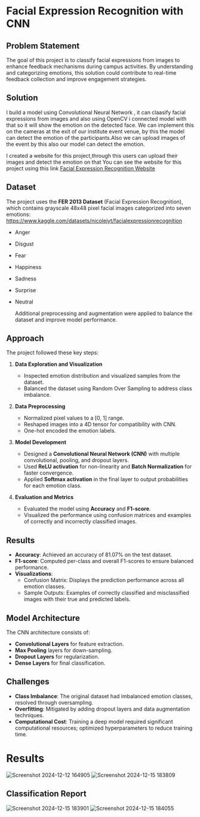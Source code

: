 # Facial Expression Recognition with CNN  
## Problem Statement  
The goal of this project is to classify facial expressions from images to enhance feedback mechanisms during campus activities. By understanding and categorizing emotions, this solution could contribute to real-time feedback collection and improve engagement strategies.  

## Solution
I build a model using Convolutional Neural Network , it can claasify facial expressions from images and also using OpenCV i connected model with that so it will show the emotion on the detected face.
We can implement this on the cameras at the exit of our institute event venue, by this the model can detect the emotion of the participants.Also we can upload images of the event by this also our model can detect the emotion.

I created a website for this project,through this users can upload their images and detect the emotion on that You can see the website for this project using this link <a href="https://krishnanunnir369777.github.io/CNN_website.github.io/">Facial Expression Recognition  Website</a>

## Dataset
The project uses the **FER 2013 Dataset** (Facial Expression Recognition), which contains grayscale 48x48 pixel facial images categorized into seven emotions:  
https://www.kaggle.com/datasets/nicolejyt/facialexpressionrecognition
- Anger  
- Disgust  
- Fear  
- Happiness  
- Sadness  
- Surprise  
- Neutral

  Additional preprocessing and augmentation were applied to balance the dataset and improve model performance.  

## Approach 
The project followed these key steps:  
1. **Data Exploration and Visualization**  
   - Inspected emotion distribution and visualized samples from the dataset.  
   - Balanced the dataset using Random Over Sampling to address class imbalance.  

2. **Data Preprocessing**  
   - Normalized pixel values to a [0, 1] range.  
   - Reshaped images into a 4D tensor for compatibility with CNN.  
   - One-hot encoded the emotion labels.  

3. **Model Development**  
   - Designed a **Convolutional Neural Network (CNN)** with multiple convolutional, pooling, and dropout layers.  
   - Used **ReLU activation** for non-linearity and **Batch Normalization** for faster convergence.  
   - Applied **Softmax activation** in the final layer to output probabilities for each emotion class.  

4. **Evaluation and Metrics**  
   - Evaluated the model using **Accuracy** and **F1-score**.  
   - Visualized the performance using confusion matrices and examples of correctly and incorrectly classified images.  

## Results  
- **Accuracy**: Achieved an accuracy of 81.07% on the test dataset.  
- **F1-score**: Computed per-class and overall F1-scores to ensure balanced performance.  
- **Visualizations**:  
   - Confusion Matrix: Displays the prediction performance across all emotion classes.  
   - Sample Outputs: Examples of correctly classified and misclassified images with their true and predicted labels.
## Model Architecture  
The CNN architecture consists of:  
- **Convolutional Layers** for feature extraction.  
- **Max Pooling** layers for down-sampling.  
- **Dropout Layers** for regularization.  
- **Dense Layers** for final classification.  

## Challenges  
- **Class Imbalance**: The original dataset had imbalanced emotion classes, resolved through oversampling.  
- **Overfitting**: Mitigated by adding dropout layers and data augmentation techniques.  
- **Computational Cost**: Training a deep model required significant computational resources; optimized hyperparameters to reduce training time.  


# Results
![Screenshot 2024-12-12 164905](https://github.com/user-attachments/assets/093e21ca-8901-4b81-88af-d115a6f9a2ca)
![Screenshot 2024-12-15 183809](https://github.com/user-attachments/assets/7fbc8139-7e4a-49a5-bf3e-6d99e6279a2c)
## Classification Report
![Screenshot 2024-12-15 183901](https://github.com/user-attachments/assets/6ff629d0-989a-4ad3-a240-c481e168ef01)
![Screenshot 2024-12-15 184055](https://github.com/user-attachments/assets/f7c4e74a-c154-4594-acdc-4919f0a4c771)
